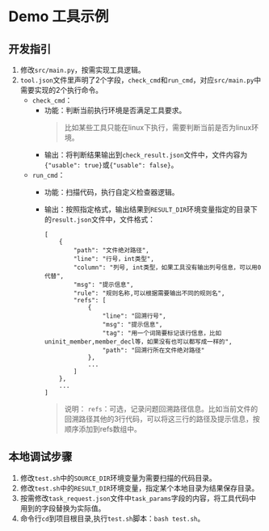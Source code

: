 # Demo 工具示例

## 开发指引
1. 修改`src/main.py`，按需实现工具逻辑。
2. `tool.json`文件里声明了2个字段，`check_cmd`和`run_cmd`，对应`src/main.py`中需要实现的2个执行命令。
   - `check_cmd`：
     - 功能：判断当前执行环境是否满足工具要求。
       >比如某些工具只能在linux下执行，需要判断当前是否为linux环境。
     - 输出：将判断结果输出到`check_result.json`文件中，文件内容为`{"usable": true}`或`{"usable": false}`。
   - `run_cmd`：
     - 功能：扫描代码，执行自定义检查器逻辑。
     - 输出：按照指定格式，输出结果到`RESULT_DIR`环境变量指定的目录下的`result.json`文件中，文件格式：
         ```
         [
             {
                 "path": "文件绝对路径",
                 "line": "行号，int类型",
                 "column": "列号, int类型，如果工具没有输出列号信息，可以用0代替",
                 "msg": "提示信息",
                 "rule": "规则名称,可以根据需要输出不同的规则名",
                 "refs": [
                     {
                         "line": "回溯行号", 
                         "msg": "提示信息", 
                         "tag": "用一个词简要标记该行信息，比如uninit_member,member_decl等，如果没有也可以都写成一样的", 
                         "path": "回溯行所在文件绝对路径"
                     },
                     ...
                 ]
             },
             ...
         ]
         ```
   
         > 说明：
         `refs`：可选，记录问题回溯路径信息。比如当前文件的回溯路径其他的3行代码，可以将这三行的路径及提示信息，按顺序添加到refs数组中。

## 本地调试步骤

1. 修改`test.sh`中的`SOURCE_DIR`环境变量为需要扫描的代码目录。
2. 修改`test.sh`中的`RESULT_DIR`环境变量，指定某个本地目录为结果保存目录。
3. 按需修改`task_request.json`文件中`task_params`字段的内容，将工具代码中用到的字段替换为实际值。
4. 命令行`cd`到项目根目录,执行`test.sh`脚本：`bash test.sh`。
